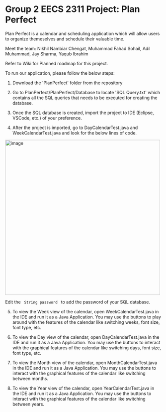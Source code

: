 # Group 2 EECS 2311 Project: Plan Perfect

Plan Perfect is a calendar and scheduling application which will allow users to organize themeselves and schedule their valuable time.


Meet the team:
Nikhil Nambiar Chengat, Muhammad Fahad Sohail, Adil Muhammad, Jay Sharma, Yaqub Ibrahim

Refer to Wiki for Planned roadmap for this project.


To run our application, please follow the below steps:

1. Download the 'PlanPerfect' folder from the repository

2. Go to PlanPerfect/PlanPerfect/Database to locate 'SQL Query.txt' which contains all the SQL queries that needs to be executed for creating the database.

3. Once the SQL database is created, import the project to IDE (Eclipse, VSCode, etc.) of your preference.

4. After the project is imported, go to DayCalendarTest.java and WeekCalendarTest.java and look for the below lines of code.
<img width="498" alt="image" src="https://user-images.githubusercontent.com/90534285/226461027-0d266bc5-36c1-4375-9f10-b39cf1a749be.png">

Edit the <code> String password </code> to add the password of your SQL database.

5. To view the Week view of the calendar, open WeekCalendarTest.java in the IDE and run it as a Java Application. You may use the buttons to play around with the features of the calendar like switching weeks, font size, font type, etc.

6. To view the Day view of the calendar, open DayCalendarTest.java in the IDE and run it as a Java Application. You may use the buttons to interact with the graphical features of the calendar like switching days, font size, font type, etc.

7. To view the Month view of the calendar, open MonthCalendarTest.java in the IDE and run it as a Java Application. You may use the buttons to interact with the graphical features of the calendar like switching between months.

8. To view the Year view of the calendar, open YearCalendarTest.java in the IDE and run it as a Java Application. You may use the buttons to interact with the graphical features of the calendar like switching between years.
